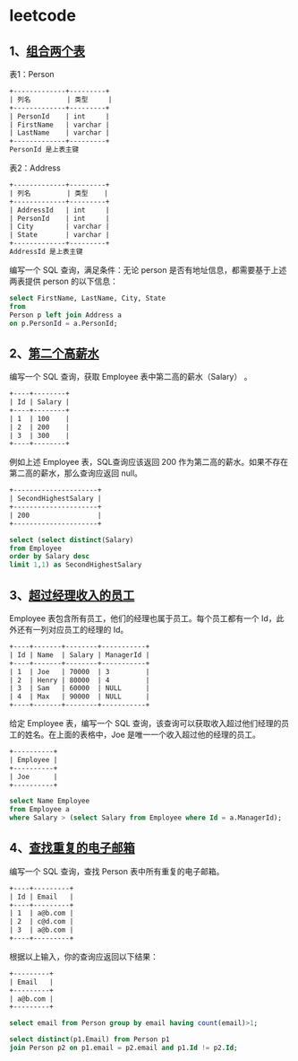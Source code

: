 # leetcode

## 1、[组合两个表](https://leetcode-cn.com/problems/combine-two-tables/)

表1：Person
```html
+-------------+---------+
| 列名         | 类型     |
+-------------+---------+
| PersonId    | int     |
| FirstName   | varchar |
| LastName    | varchar |
+-------------+---------+
PersonId 是上表主键
```

表2：Address
```html
+-------------+---------+
| 列名         | 类型    |
+-------------+---------+
| AddressId   | int     |
| PersonId    | int     |
| City        | varchar |
| State       | varchar |
+-------------+---------+
AddressId 是上表主键
```
编写一个 SQL 查询，满足条件：无论 person 是否有地址信息，都需要基于上述两表提供 person 的以下信息：

```sql
select FirstName, LastName, City, State
from 
Person p left join Address a 
on p.PersonId = a.PersonId;
```


## 2、[第二个高薪水](https://leetcode-cn.com/problems/second-highest-salary/)

编写一个 SQL 查询，获取 Employee 表中第二高的薪水（Salary） 。
```html
+----+--------+
| Id | Salary |
+----+--------+
| 1  | 100    |
| 2  | 200    |
| 3  | 300    |
+----+--------+
```
例如上述 Employee 表，SQL查询应该返回 200 作为第二高的薪水。如果不存在第二高的薪水，那么查询应返回 null。

```html
+---------------------+
| SecondHighestSalary |
+---------------------+
| 200                 |
+---------------------+
```

```sql
select (select distinct(Salary) 
from Employee
order by Salary desc
limit 1,1) as SecondHighestSalary
```

## 3、[超过经理收入的员工](https://leetcode-cn.com/problems/employees-earning-more-than-their-managers/)
Employee 表包含所有员工，他们的经理也属于员工。每个员工都有一个 Id，此外还有一列对应员工的经理的 Id。

```html
+----+-------+--------+-----------+
| Id | Name  | Salary | ManagerId |
+----+-------+--------+-----------+
| 1  | Joe   | 70000  | 3         |
| 2  | Henry | 80000  | 4         |
| 3  | Sam   | 60000  | NULL      |
| 4  | Max   | 90000  | NULL      |
+----+-------+--------+-----------+
```

给定 Employee 表，编写一个 SQL 查询，该查询可以获取收入超过他们经理的员工的姓名。在上面的表格中，Joe 是唯一一个收入超过他的经理的员工。

```html
+----------+
| Employee |
+----------+
| Joe      |
+----------+
```

```sql
select Name Employee
from Employee a
where Salary > (select Salary from Employee where Id = a.ManagerId);
```

## 4、[查找重复的电子邮箱](https://leetcode-cn.com/problems/duplicate-emails/)
编写一个 SQL 查询，查找 Person 表中所有重复的电子邮箱。

```html
+----+---------+
| Id | Email   |
+----+---------+
| 1  | a@b.com |
| 2  | c@d.com |
| 3  | a@b.com |
+----+---------+
```

根据以上输入，你的查询应返回以下结果：

```html
+---------+
| Email   |
+---------+
| a@b.com |
+---------+
```
```sql
select email from Person group by email having count(email)>1;
```
```sql
select distinct(p1.Email) from Person p1 
join Person p2 on p1.email = p2.email and p1.Id != p2.Id;
```
